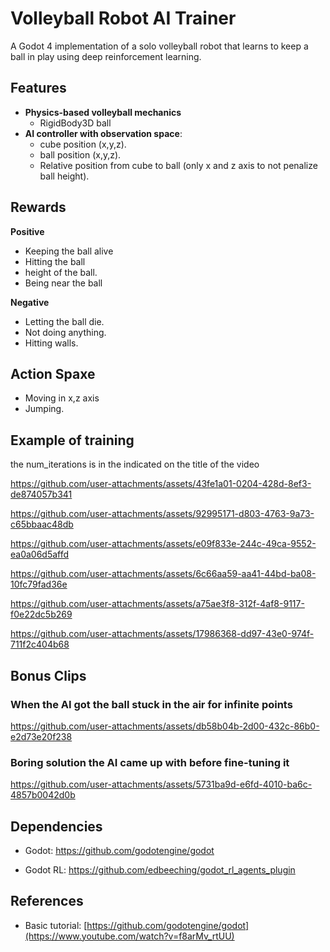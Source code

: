 # Volleyball Robot AI Trainer

A Godot 4 implementation of a solo volleyball robot that learns to keep a ball in play using deep reinforcement learning.


## Features

- **Physics-based volleyball mechanics**
  - RigidBody3D ball
- **AI controller with observation space**:
  - cube position (x,y,z).
  - ball position (x,y,z).
  - Relative position from cube to ball (only x and z axis to not penalize ball height).
  
      
## Rewards
**Positive**
- Keeping the ball alive
- Hitting the ball
- height of the ball.
- Being near the ball


**Negative**
- Letting the ball die.
- Not doing anything.
- Hitting walls.

## Action Spaxe
- Moving in x,z axis
- Jumping.

## Example of training

the num_iterations is in the indicated on the title of the video



https://github.com/user-attachments/assets/43fe1a01-0204-428d-8ef3-de874057b341

https://github.com/user-attachments/assets/92995171-d803-4763-9a73-c65bbaac48db

https://github.com/user-attachments/assets/e09f833e-244c-49ca-9552-ea0a06d5affd

https://github.com/user-attachments/assets/6c66aa59-aa41-44bd-ba08-10fc79fad36e

https://github.com/user-attachments/assets/a75ae3f8-312f-4af8-9117-f0e22dc5b269

https://github.com/user-attachments/assets/17986368-dd97-43e0-974f-711f2c404b68





## Bonus Clips

### When the AI got the ball stuck in the air for infinite points

https://github.com/user-attachments/assets/db58b04b-2d00-432c-86b0-e2d73e20f238

### Boring solution the AI came up with before fine-tuning it

https://github.com/user-attachments/assets/5731ba9d-e6fd-4010-ba6c-4857b0042d0b

## Dependencies

- Godot: https://github.com/godotengine/godot

- Godot RL: https://github.com/edbeeching/godot_rl_agents_plugin

## References

- Basic tutorial: [https://github.com/godotengine/godot](https://www.youtube.com/watch?v=f8arMv_rtUU)



